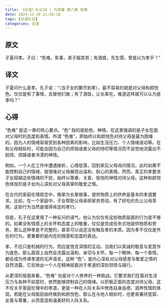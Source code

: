 ```yaml
---
title: 《论语》札记16 | 为政篇 第八章 色难
date: 2024-12-26 21:50:28
tags: [论语札记]
categories: 论语
---
```

## 原文

子夏问孝。子曰：“色难。有事，弟子服其劳；有酒食，先生馔，曾是以为孝乎？”

## 译文

子夏问什么是孝。孔子说：“（当子女的要尽到孝），最不容易的就是对父母和颜悦色。仅仅是有了事情，去替他们做；有了酒饭，让长辈吃，难道这样就可以认为是孝吗？”

## 心得

“色难” 是这一章的核心要点。“色” 指的是脸色、神情，在这里强调的是子女在面对父母时的态度和表情。所谓 “色难”，即始终以和颜悦色对待父母是最为困难的。因为人的情绪容易受到各种因素的影响，比如生活压力、个人情绪波动等。在和父母相处时，可能会因为自己的烦恼或者父母的唠叨等情况而不自觉地流露出不耐烦、烦躁或者冷漠的神情。

例如，一个人在工作中遭遇挫折，心情低落，回到家后父母询问情况，此时如果不能控制自己的情绪，就很难对父母展现出温和、耐心的表情。然而，真正的孝要求子女超越这些情绪的干扰，始终以尊重、关爱、愉悦的神情对待父母。这种和颜悦色体现的是子女内心深处对父母真挚的敬爱之情。

在古代的家庭伦理观念中，晚辈为长辈做事，提供物质上的供养是基本的孝道要求。比如，在一个家庭中，子女帮助父母承担家务劳动，有了好吃的先让父母享用，这些行为当然是值得肯定的孝行。

但是，孔子在这里用了一种反问的语气，他认为仅仅有这些物质层面的行为是不够的。如果没有情感上的关怀和态度上的敬重，仅仅是完成任务式地提供物质和劳务，那么这种孝是不完整的，甚至可以说还没有触及孝的本质。因为孝不仅仅是外在的行为，更重要的是内在的情感和态度的表达。

孝，不应只是机械的行为，而应是饱含深情的互动。当我们以真诚的敬意与爱意作为底色，那么面容上自然会流露出温和、亲切与关怀。每一个眼神、每一个表情，都会成为传递孝道的无声语言。这种 “色”，是内心深处对父母感恩与敬爱之情的自然流露，它反映出一个人在精神层面对于孝道的深刻领悟与践行。

从更深的层面来看，“色难” 也是对个人修养的一种挑战。它要求我们在面对生活压力与各种不如意时，依然能够控制自己的情绪。以积极正面的态度对待父母，这不仅关乎家庭伦理中的孝道，更是一种在人际关系中修炼自身品德、涵养性情的体现。若能在父母面前始终做到和颜悦色，那么在与他人相处时，也更易秉持宽容、友善与尊重，从而营造和谐美好的人际关系。